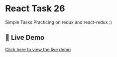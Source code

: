 # React Task 26

Simple Tasks Practicing on redux and react-redux :)

## 🚀 Live Demo
[Click here to view the live demo](https://yousof27.github.io/React-Task-26/)
